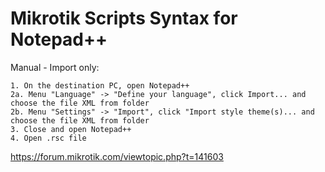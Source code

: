 # Mikrotik Scripts Syntax for Notepad++

Manual - Import only:

	1. On the destination PC, open Notepad++
	2a. Menu "Language" -> "Define your language", click Import... and choose the file XML from folder
	2b. Menu "Settings" -> "Import", click "Import style theme(s)... and choose the file XML from folder
	3. Close and open Notepad++
	4. Open .rsc file

https://forum.mikrotik.com/viewtopic.php?t=141603
